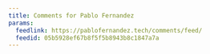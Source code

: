 ```yaml
---
title: Comments for Pablo Fernandez
params:
  feedlink: https://pablofernandez.tech/comments/feed/
  feedid: 05b5928ef67b8f5f5b8943b8c1847a7a
---
```

